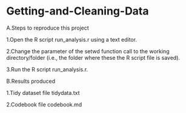 # Getting-and-Cleaning-Data
 
A.Steps to reproduce this project

  1.Open the R script run_analysis.r using a text editor.

  2.Change the parameter of the setwd function call to the working directory/folder (i.e., the folder where these the R script file is saved).

  3.Run the R script run_analysis.r. 

B.Results produced

  1.Tidy dataset file tidydata.txt 

  2.Codebook file codebook.md 

